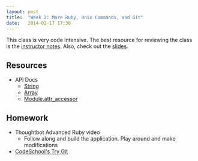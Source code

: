 ```yaml
---
layout: post
title:  "Week 2: More Ruby, Unix Commands, and Git"
date:   2014-02-17 17:30
---
```


This class is very code intensive. The best resource for reviewing the class is the [instructor notes][1]. Also, check out the [slides][6].

## Resources

* API Docs
  * [String][2]
  * [Array][3]
  * [Module.attr_accessor][4]

## Homework
* Thoughtbot Advanced Ruby video
  * Follow along and build the application. Play around and make modifications
* [CodeSchool's Try Git][5]

[1]: https://github.com/durango-ruby-school/Instructor-Notes/blob/master/Week-02-Intermediate-Ruby.md
[2]: http://ruby-doc.org/core-2.0.0/String.html
[3]: http://ruby-doc.org/core-2.0.0/Array.html
[4]: http://ruby-doc.org/core-2.0.0/Module.html#method-i-attr_accessor
[5]: http://try.github.io/
[6]: /slides/week-2.html
